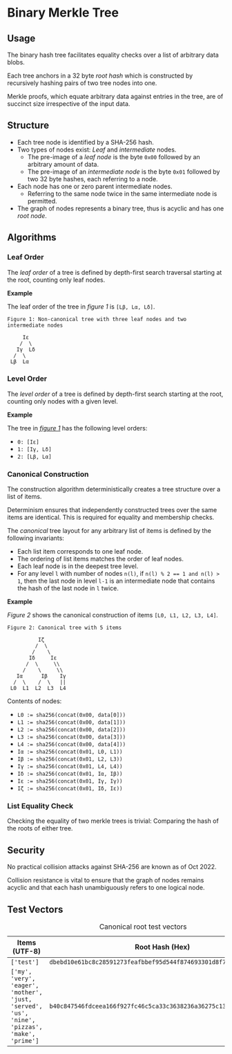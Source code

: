 # Binary Merkle Tree

## Usage

The binary hash tree facilitates equality checks over a list of arbitrary data blobs.

Each tree anchors in a 32 byte *root hash* which is constructed by recursively hashing pairs of two tree nodes into one.

Merkle proofs, which equate arbitrary data against entries in the tree, are of succinct size irrespective of the input data.

## Structure

- Each tree node is identified by a SHA-256 hash.
- Two types of nodes exist: *Leaf* and *intermediate* nodes.
  - The pre-image of a *leaf node* is the byte `0x00` followed by an arbitrary amount of data.
  - The pre-image of an *intermediate node* is the byte `0x01` followed by two 32 byte hashes, each referring to a node.
- Each node has one or zero parent intermediate nodes.
  - Referring to the same node twice in the same intermediate node is permitted.
- The graph of nodes represents a binary tree, thus is acyclic and has one *root node*.

## Algorithms

### Leaf Order

The *leaf order* of a tree is defined by depth-first search traversal starting at the root,
counting only leaf nodes.

**Example**

The leaf order of the tree in _figure 1_ is `[Lβ, Lα, Lδ]`.

<a id="figure_1"></a>

```
Figure 1: Non-canonical tree with three leaf nodes and two intermediate nodes

     Iε
    /  \
   Iγ  Lδ
  /  \
 Lβ  Lα
```

### Level Order

The *level order* of a tree is defined by depth-first search starting at the root,
counting only nodes with a given level.

**Example**

The tree in [_figure 1_](#figure_1) has the following level orders:
 - `0: [Iε]`
 - `1: [Iγ, Lδ]`
 - `2: [Lβ, Lα]`

### Canonical Construction

The construction algorithm deterministically creates a tree structure over a list of items.

Determinism ensures that independently constructed trees over the same items are identical.
This is required for equality and membership checks.

The *canonical* tree layout for any arbitrary list of items is defined by the following invariants:
- Each list item corresponds to one leaf node.
- The ordering of list items matches the order of leaf nodes.
- Each leaf node is in the deepest tree level.
- For any level `l` with number of nodes `n(l)`, if `n(l) % 2 == 1 and n(l) > 1`,
  then the last node in level `l-1` is an intermediate node that contains the hash of the last node in `l` twice.

**Example**

_Figure 2_ shows the canonical construction of items `[L0, L1, L2, L3, L4]`.

<a id="figure_2"></a>

```
Figure 2: Canonical tree with 5 items

          Iζ
         /  \
        /    \
       Iδ     Iε
      /  \     \\
     /    \     \\
   Iα      Iβ    Iγ
  /  \    /  \   ||
 L0  L1  L2  L3  L4
```

Contents of nodes:

- `L0 := sha256(concat(0x00, data[0]))`
- `L1 := sha256(concat(0x00, data[1]))`
- `L2 := sha256(concat(0x00, data[2]))`
- `L3 := sha256(concat(0x00, data[3]))`
- `L4 := sha256(concat(0x00, data[4]))`
- `Iα := sha256(concat(0x01, L0, L1))`
- `Iβ := sha256(concat(0x01, L2, L3))`
- `Iγ := sha256(concat(0x01, L4, L4))`
- `Iδ := sha256(concat(0x01, Iα, Iβ))`
- `Iε := sha256(concat(0x01, Iγ, Iγ))`
- `Iζ := sha256(concat(0x01, Iδ, Iε))`

### List Equality Check

Checking the equality of two merkle trees is trivial: Comparing the hash of the roots of either tree.

## Security

No practical collision attacks against SHA-256 are known as of Oct 2022.

Collision resistance is vital to ensure that the graph of nodes remains acyclic and that each hash unambiguously refers to one logical node.

## Test Vectors

<table>
  <caption>Canonical root test vectors</caption>
  <thead>
    <tr>
      <th>Items (UTF-8)</th>
      <th>Root Hash (Hex)</th>
    </tr>
  </thead>
  <tbody>
    <tr>
      <td><code>['test']</code></td>
      <td><code>dbebd10e61bc8c28591273feafbbef95d544f874693301d8f7f8e54c6e30058e</code></td>
    </tr>
    <tr>
      <td><code>['my', 'very', 'eager', 'mother', 'just, 'served', 'us', 'nine', 'pizzas', 'make', 'prime']</code></td>
      <td><code>b40c847546fdceea166f927fc46c5ca33c3638236a36275c1346d3dffb84e1bc</code></td>
    </tr>
  </tbody>
</table>
